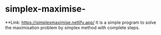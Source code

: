 # simplex-maximise-
**Link: https://simplexmaximise.netlify.app/
It is a simple program to solve the maximisation problem by simplex method with complete steps.
